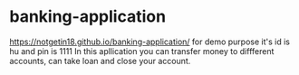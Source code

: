 # banking-application
https://notgetin18.github.io/banking-application/
for demo purpose it's id is hu and pin is 1111
In this apllication you can transfer money to diffferent accounts, can take loan and close your account. 
